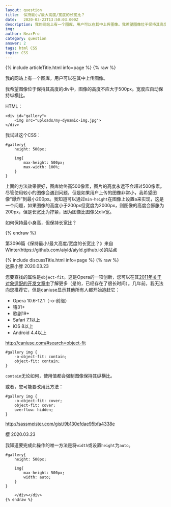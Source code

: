 ```yaml
---
layout: question
title:  保持最小/最大高度/宽度的长宽比？
date:   2020-03-23T13:50:03.000Z
description: 我的网站上有一个图库，用户可以在其中上传图像。我希望图像位于保持其高度的div中，图像的高度不应大于500px。宽度应自动保持纵横比。HTML：...
img: 
author: NearPro
category: question
answer: 2
tags: html CSS
topic: CSS
---
```

<div class="article-root">
  <div class="article">
    {% include articleTitle.html info=page %}
    {% raw %}
    <div class="article-content"><p><font style="vertical-align: inherit;"><font style="vertical-align: inherit;">我的网站上有一个图库，用户可以在其中上传图像。</font></font></p>

<p><font style="vertical-align: inherit;"><font style="vertical-align: inherit;">我希望图像位于保持其高度的div中，图像的高度不应大于500px。</font><font style="vertical-align: inherit;">宽度应自动保持纵横比。</font></font></p>

<p><font style="vertical-align: inherit;"><font style="vertical-align: inherit;">HTML：</font></font></p>

<pre><code>&lt;div id="gallery"&gt;<font></font>
    &lt;img src="uploads/my-dynamic-img.jpg"&gt;<font></font>
&lt;/div&gt;<font></font>
</code></pre>

<p><font style="vertical-align: inherit;"><font style="vertical-align: inherit;">我试过这个CSS：</font></font></p>

<pre><code>#gallery{<font></font>
    height: 500px;<font></font>
<font></font>
    img{<font></font>
        max-height: 500px;<font></font>
        max-width: 100%;<font></font>
    }<font></font>
}<font></font>
</code></pre>

<p><font style="vertical-align: inherit;"><font style="vertical-align: inherit;">上面的方法效果很好，图库始终高500像素，图片的高度永远不会超过500像素。</font><font style="vertical-align: inherit;">尽管使用较小的图像会遇到问题，但是如果用户上传的图像非常小，我希望图像“爆炸”到最小200px。</font><font style="vertical-align: inherit;">我知道可以通过</font></font><code>min-height</code><font style="vertical-align: inherit;"><font style="vertical-align: inherit;">在图像上</font><font style="vertical-align: inherit;">设置a来实现</font><font style="vertical-align: inherit;">，这是一个问题，如果图像的高度小于200px但宽度为2000px，则图像的高度会膨胀为200px，但是长宽比为拧紧，因为图像比图像父div宽。</font></font></p>

<p><font style="vertical-align: inherit;"><font style="vertical-align: inherit;">如何保持最小身高，但保持长宽比？</font></font></p></div>
    {% endraw %}
  </div>
  <p class="winter_mark">第3096篇《保持最小/最大高度/宽度的长宽比？》来自Winter(https://github.com/aiyld/aiyld.github.io)的站点</p>
  <div class="discuss-wrapper">
    {% include discussTitle.html info=page %}
    {% raw %}
    <div class="discuss-item">
        <div class="discuss-parent">
          <div class="discuss-meta">
            <span class="discuss-user">达蒙小胖</span>
            <span class="discuss-time">2020.03.23</span>
          </div>
          <div class="discuss-comment"><p><font style="vertical-align: inherit;"><font style="vertical-align: inherit;">您要查找的属性是</font></font><code>object-fit</code><font style="vertical-align: inherit;"><font style="vertical-align: inherit;">。</font><font style="vertical-align: inherit;">这是Opera的一项创新，您可以在其</font></font><a href="https://dev.opera.com/articles/css3-object-fit-object-position/"><font style="vertical-align: inherit;"><font style="vertical-align: inherit;">2011年关于对象适配的开发文章中</font></font></a><font style="vertical-align: inherit;"><font style="vertical-align: inherit;">了解更多</font><font style="vertical-align: inherit;">（是的，已经存在了很长时间）。</font><font style="vertical-align: inherit;">几年前，我无法向您推荐它，但是caniuse显示其他所有人都开始追赶它：</font></font></p>

<ul>
<li><font style="vertical-align: inherit;"><font style="vertical-align: inherit;">Opera 10.6-12.1（-o-前缀）</font></font></li>
<li><font style="vertical-align: inherit;"><font style="vertical-align: inherit;">铬31+</font></font></li>
<li><font style="vertical-align: inherit;"><font style="vertical-align: inherit;">歌剧19+</font></font></li>
<li><font style="vertical-align: inherit;"><font style="vertical-align: inherit;">Safari 7.1以上</font></font></li>
<li><font style="vertical-align: inherit;"><font style="vertical-align: inherit;">iOS 8以上</font></font></li>
<li><font style="vertical-align: inherit;"><font style="vertical-align: inherit;">Android 4.4以上</font></font></li>
</ul>

<p><a href="http://caniuse.com/#search=object-fit"><font style="vertical-align: inherit;"><font style="vertical-align: inherit;">http://caniuse.com/#search=object-fit</font></font></a></p>

<pre><code>#gallery img {<font></font>
    -o-object-fit: contain;<font></font>
    object-fit: contain;<font></font>
}<font></font>
</code></pre>

<p><font style="vertical-align: inherit;"></font><code>contain</code><font style="vertical-align: inherit;"><font style="vertical-align: inherit;">无论如何，</font><font style="vertical-align: inherit;">使用值</font><font style="vertical-align: inherit;">都会强制图像保持其纵横比。</font></font></p>

<p><font style="vertical-align: inherit;"><font style="vertical-align: inherit;">或者，您可能要改用此方法：</font></font></p>

<pre><code>#gallery img {<font></font>
    -o-object-fit: cover;<font></font>
    object-fit: cover;<font></font>
    overflow: hidden;<font></font>
}<font></font>
</code></pre>

<p><a href="http://sassmeister.com/gist/9b130efdae95bfa4338e"><font style="vertical-align: inherit;"><font style="vertical-align: inherit;">http://sassmeister.com/gist/9b130efdae95bfa4338e</font></font></a></p></div>
        </div></div><div class="discuss-item">
        <div class="discuss-parent">
          <div class="discuss-meta">
            <span class="discuss-user">樱</span>
            <span class="discuss-time">2020.03.23</span>
          </div>
          <div class="discuss-comment"><p><font style="vertical-align: inherit;"><font style="vertical-align: inherit;">我知道要完成此操作的唯一方法是将</font></font><code>width</code><font style="vertical-align: inherit;"><font style="vertical-align: inherit;">或</font><font style="vertical-align: inherit;">设置</font></font><code>height</code><font style="vertical-align: inherit;"><font style="vertical-align: inherit;">为</font></font><code>auto</code><font style="vertical-align: inherit;"><font style="vertical-align: inherit;">。</font></font></p>

<pre><code>#gallery{<font></font>
    height: 500px;<font></font>
<font></font>
    img{<font></font>
        max-height: 500px;<font></font>
        width: auto;<font></font>
    }<font></font>
}<font></font>
</code></pre></div>
        </div></div>
    {% endraw %}
  </div>
<div>
